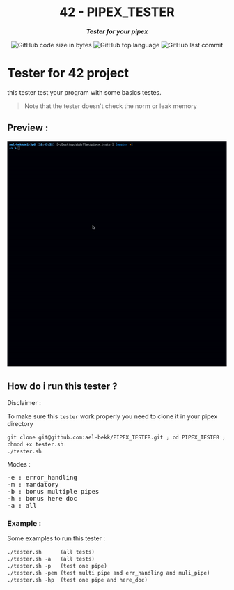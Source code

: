<h1 align="center">
	42 - PIPEX_TESTER
</h1>

<p align="center">
	<b><i>Tester for your pipex</i></b><br>
</p>

<p align="center">
	<img alt="GitHub code size in bytes" src="https://img.shields.io/github/languages/code-size/ael-bekk/PIPEX_TESTER?color=blueviolet" />
	<img alt="GitHub top language" src="https://img.shields.io/github/languages/top/ael-bekk/PIPEX_TESTER?color=blue" />
	<img alt="GitHub last commit" src="https://img.shields.io/github/last-commit/ael-bekk/PIPEX_TESTER?color=brightgreen" />
</p>


# Tester for 42 project 
this tester test your program with some basics testes.</br>
>Note that the tester doesn't check the norm or leak memory

## Preview :
![Screenshot](screen.gif)

## How do i run this tester ?

Disclaimer :

To make sure this `tester` work properly you need to clone it in your pipex directory

```
git clone git@github.com:ael-bekk/PIPEX_TESTER.git ; cd PIPEX_TESTER ; chmod +x tester.sh
./tester.sh
```
Modes :
<pre>
-e : error_handling
-m : mandatory
-b : bonus multiple pipes
-h : bonus here doc
-a : all
</pre>

### Example :

Some examples to run this tester :
```
./tester.sh      (all tests)
./tester.sh -a   (all tests)
./tester.sh -p   (test one pipe)
./tester.sh -pem (test multi pipe and err_handling and muli_pipe)
./tester.sh -hp  (test one pipe and here_doc)
```


